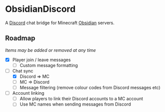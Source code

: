 # ObsidianDiscord
A [Discord](https://discord.com) chat bridge for Minecraft [Obsidian](https://github.com/Naamloos/Obsidian) servers.

## Roadmap
_Items may be added or removed at any time_
- [x] Player join / leave messages
  - [ ] Custom message formatting
- [ ] Chat sync
  - [x] Discord => MC
  - [ ] MC => Discord
  - [ ] Message filtering (remove colour codes from Discord messages etc)
- [ ] Account linking
  - [ ] Allow players to link their Discord accounts to a MC account
  - [ ] Use MC names when sending messages from Discord